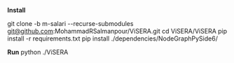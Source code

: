 **Install**

git clone -b m-salari --recurse-submodules git@github.com:MohammadRSalmanpour/ViSERA.git 
cd ViSERA/ViSERA
pip install -r requirements.txt 
pip install ./dependencies/NodeGraphPySide6/

**Run**
python ./ViSERA

